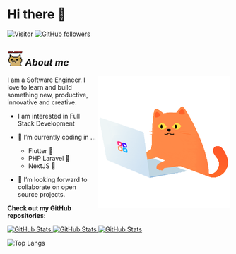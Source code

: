 # Hi there 👋 
![Visitor](https://visitor-badge.laobi.icu/badge?page_id=a-touman.repoName) [![GitHub followers](https://img.shields.io/github/followers/a-touman.svg?style=social&label=Follow)](https://github.com/a-touman?tab=followers)<br/>




## <img src="https://github.com/a-touman/a-touman/blob/main/wlcmdoge.gif" width="35px">&nbsp;***About me***


<img align = "right" width="300" height="300" src="https://github.com/a-touman/a-touman/blob/main/catcoding.gif" >


I am a Software Engineer. I love to learn and build something new, productive, innovative and creative.


* I am interested in Full Stack Development
- 🌱 I’m currently coding in ...
  - Flutter 📱
  - PHP Laravel 🚀
  - NextJS 💎
  
- 👯 I’m looking forward to collaborate on open source projects.




__Check out my GitHub repositories:__
<div>
  <p>
    <a href="https://github.com/a-touman/quran-riwayat.git">
      <img src="https://github-readme-stats.vercel.app/api/pin/?username=a-touman&repo=quran-riwayat" alt="GitHub Stats" />
    </a>
        <a href="https://github.com/a-touman/muslim_pal.git">
      <img src="https://github-readme-stats.vercel.app/api/pin/?username=a-touman&repo=muslim_pal" alt="GitHub Stats" />
    </a>
    <a href="https://github.com/a-touman/COVID19-ANALYZER-MAP.git">
      <img src="https://github-readme-stats.vercel.app/api/pin/?username=a-touman&repo=COVID19-ANALYZER-MAP" alt="GitHub Stats" />
    </a>
  </p>
</div>


![Top Langs](https://github-readme-stats.vercel.app/api/top-langs/?username=a-touman&layout=compact)
